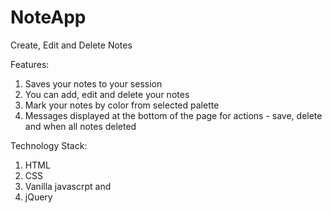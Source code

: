 # NoteApp
Create, Edit and Delete Notes

Features:
1. Saves your notes to your session
2. You can add, edit and delete your notes
3. Mark your notes by color from selected palette
4. Messages displayed at the bottom of the page for actions - save, delete and when all notes deleted

Technology Stack:
1. HTML
2. CSS
3. Vanilla javascrpt and 
4. jQuery
